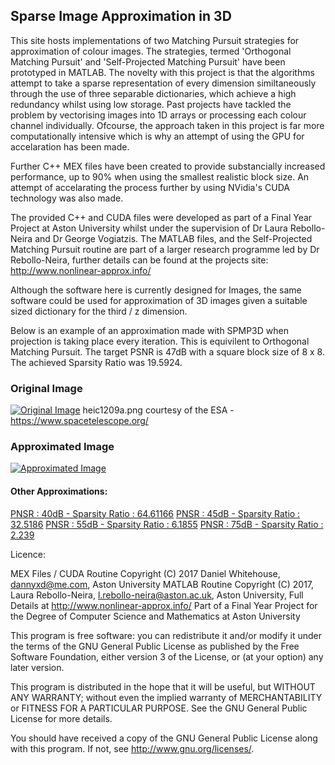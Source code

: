 ## Sparse Image Approximation in 3D

This site hosts implementations of two Matching Pursuit strategies for approximation of colour images. 
The strategies, termed 'Orthogonal Matching Pursuit' and 'Self-Projected Matching Pursuit' have been prototyped in MATLAB.
The novelty with this project is that the algorithms attempt to take a sparse representation of every dimension similtaneously through the use of three separable dictionaries, which achieve a high redundancy whilst using low storage. Past projects have tackled the problem by vectorising images into 1D arrays or processing each colour channel individually. Ofcourse, the approach taken in this project is far more computationally intensive which is why an attempt of using the GPU for accelaration has been made. 

Further C++ MEX files have been created to provide substancially increased performance, up to 90% when using the smallest realistic block size. 
An attempt of accelarating the process further by using NVidia's CUDA technology was also made. 

The provided C++ and CUDA files were developed as part of a Final Year Project at Aston University whilst under the supervision of Dr Laura Rebollo-Neira and Dr George Vogiatzis. The MATLAB files, and the Self-Projected Matching Pursuit routine are part of a larger research programme led by Dr Rebollo-Neira, further details can be found at the projects site: <http://www.nonlinear-approx.info/> 

Although the software here is currently designed for Images, the same software could be used for approximation of 3D images given a suitable sized dictionary for the third / z dimension.

Below is an example of an approximation made with SPMP3D when projection is taking place every iteration. This is equivilent to Orthogonal Matching Pursuit.
The target PSNR is 47dB with a square block size of 8 x 8. 
The achieved Sparsity Ratio was 19.5924.

### Original Image
[![Original Image](https://dannyxd11.github.io/SIA_3D/docs/Images/heic1209a.png "Original Image")](https://dannyxd11.github.io/SIA_3D/docs/Images/original.png)
heic1209a.png courtesy of the ESA - <https://www.spacetelescope.org/>

### Approximated Image
[![Approximated Image](https://dannyxd11.github.io/SIA_3D/docs/Images/approximation-47dB-19.5924.png "Approximated Image")](https://dannyxd11.github.io/SIA_3D/docs/Images/approximation-47dB-19.5924.png)

#### Other Approximations:
[PNSR : 40dB - Sparsity Ratio : 64.61166](https://dannyxd11.github.io/SIA_3D/docs/Images/approximation-40dB-64.6166.png)
[PNSR : 45dB - Sparsity Ratio : 32.5186](https://dannyxd11.github.io/SIA_3D/docs/Images/approximation-47dB-32.5186.png)
[PNSR : 55dB - Sparsity Ratio : 6.1855](https://dannyxd11.github.io/SIA_3D/docs/Images/approximation-55dB-6.1855.png)
[PNSR : 75dB - Sparsity Ratio : 2.239](https://dannyxd11.github.io/SIA_3D/docs/Images/approximation-75dB-2.239.png)

Licence:

MEX Files / CUDA Routine Copyright (C) 2017  Daniel Whitehouse, <dannyxd@me.com>, Aston University
MATLAB Routine Copyright (C) 2017, Laura Rebollo-Neira, <l.rebollo-neira@aston.ac.uk>, Aston University,  Full Details at <http://www.nonlinear-approx.info/>
Part of a Final Year Project for the Degree of Computer Science and Mathematics at Aston University


This program is free software: you can redistribute it and/or modify
it under the terms of the GNU General Public License as published by
the Free Software Foundation, either version 3 of the License, or
(at your option) any later version.

This program is distributed in the hope that it will be useful,
but WITHOUT ANY WARRANTY; without even the implied warranty of
MERCHANTABILITY or FITNESS FOR A PARTICULAR PURPOSE.  See the
GNU General Public License for more details.

You should have received a copy of the GNU General Public License
along with this program.  If not, see <http://www.gnu.org/licenses/>.




